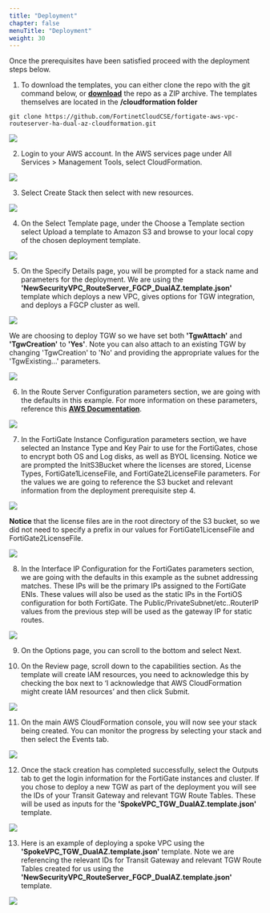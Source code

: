 ```yaml
---
title: "Deployment"
chapter: false
menuTitle: "Deployment"
weight: 30
---
```


Once the prerequisites have been satisfied proceed with the deployment steps below.

1.  To download the templates, you can either clone the repo with the git command below, or [**download**](https://github.com/FortinetCloudCSE/fortigate-aws-vpc-routeserver-ha-dual-az-cloudformation) the repo as a ZIP archive.  The templates themselves are located in the **/cloudformation folder**

```
git clone https://github.com/FortinetCloudCSE/fortigate-aws-vpc-routeserver-ha-dual-az-cloudformation.git
```

  ![](get1.png)

2.  Login to your AWS account.  In the AWS services page under All Services > Management Tools, select CloudFormation.

  ![](deploy2.png)

3.  Select Create Stack then select with new resources.

  ![](deploy3.png)

4.  On the Select Template page, under the Choose a Template section select Upload a template to Amazon S3 and browse to your local copy of the chosen deployment template.

  ![](deploy4.png)

5.  On the Specify Details page, you will be prompted for a stack name and parameters for the deployment.  We are using the **'NewSecurityVPC_RouteServer_FGCP_DualAZ.template.json'** template which deploys a new VPC, gives options for TGW integration, and deploys a FGCP cluster as well.

  ![](deploy5a.png)
	
  We are choosing to deploy TGW so we have set both **'TgwAttach'** and **'TgwCreation'** to **'Yes'**.  Note you can also attach to an existing TGW by changing 'TgwCreation' to 'No' and providing the appropriate values for the 'TgwExisting...' parameters.

  ![](deploy5b.png)

6.  In the Route Server Configuration parameters section, we are going with the defaults in this example. For more information on these parameters, reference this [**AWS Documentation**](https://docs.aws.amazon.com/vpc/latest/userguide/route-server-tutorial-create.html).

  ![](deploy6.png)

7.  In the FortiGate Instance Configuration parameters section, we have selected an Instance Type and Key Pair to use for the FortiGates, chose to encrypt both OS and Log disks, as well as BYOL licensing.  Notice we are prompted the InitS3Bucket where the licenses are stored, License Types, FortiGate1LicenseFile, and FortiGate2LicenseFile parameters.  For the values we are going to reference the S3 bucket and relevant information from the deployment prerequisite step 4.

  ![](deploy7a.png)
	
  **Notice** that the license files are in the root directory of the S3 bucket, so we did not need to specify a prefix in our values for FortiGate1LicenseFile and FortiGate2LicenseFile.
	
  ![](deploy7b.png)

8.  In the Interface IP Configuration for the FortiGates parameters section, we are going with the defaults in this example as the subnet addressing matches.  These IPs will be the primary IPs assigned to the FortiGate ENIs.  These values will also be used as the static IPs in the FortiOS configuration for both FortiGate.  The Public/PrivateSubnet/etc..RouterIP values from the previous step will be used as the gateway IP for static routes.

  ![](deploy8.png)

9.  On the Options page, you can scroll to the bottom and select Next.

10.  On the Review page, scroll down to the capabilities section.  As the template will create IAM resources, you need to acknowledge this by checking the box next to ‘I acknowledge that AWS CloudFormation might create IAM resources’ and then click Submit.

  ![](deploy10.png)

11.  On the main AWS CloudFormation console, you will now see your stack being created.  You can monitor the progress by selecting your stack and then select the Events tab.

  ![](deploy11.png)

12.  Once the stack creation has completed successfully, select the Outputs tab to get the login information for the FortiGate instances and cluster.  If you chose to deploy a new TGW as part of the deployment you will see the IDs of your Transit Gateway and relevant TGW Route Tables.  These will be used as inputs for the **'SpokeVPC_TGW_DualAZ.template.json'** template.

  ![](deploy12.png)

13.  Here is an example of deploying a spoke VPC using the **'SpokeVPC_TGW_DualAZ.template.json'** template.  Note we are referencing the relevant IDs for Transit Gateway and relevant TGW Route Tables created for us using the **'NewSecurityVPC_RouteServer_FGCP_DualAZ.template.json'** template.

  ![](deploy13.png)
